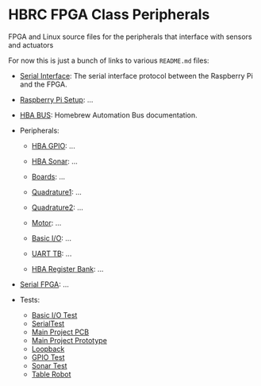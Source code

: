 # HBRC FPGA Class Peripherals

FPGA and Linux source files for the peripherals that interface with sensors and actuators

For now this is just a bunch of links to various `README.md` files:

* [Serial Interface](doc/serial_interface.md):
  The serial interface protocol between the Raspberry Pi and the FPGA.

* [Raspberry Pi Setup](doc/pi_setup.md):
  ...

* [HBA BUS](doc/hba_bus.md):
  Homebrew Automation Bus documentation.

* Peripherals:
  * [HBA GPIO](hba_gpio/README.md):
    ...

  * [HBA Sonar](hba_sonar/README.md):
    ...

  * [Boards](boards.README.md):
    ...

  * [Quadrature1](hba_quad.md):
    ...

  * [Quadrature2](hba_qtr.md):
    ...

  * [Motor](hba_motor.md):
    ...

  * [Basic I/O](hba_basicio/README.md):
    ...

  * [UART TB](common/uart_tb/README.md):
    ...

  * [HBA Register Bank](hba_reg_bank/README.md):
    ...

* [Serial FPGA](serial_fpga/README.md):
    ...

* Tests:
  * [Basic I/O Test](projects/basicio_test/README.md)
  * [SerialTest](projects/serial_test/README.md)
  * [Main Project PCB](projects/romi-pcb/README.md)
  * [Main Project Prototype](projects/romi-proto/README.md)
  * [Loopback](projects/loopback/README.md)
  * [GPIO Test](projects/gpio_test/README.md)
  * [Sonar Test](projects/sonar_test/README.md)
  * [Table Robot](projects/romi-board/README.md)
 

  
